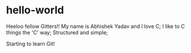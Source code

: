 # hello-world

Heeloo fellow Gitters!!
My name is Abhishek Yadav and I love C;
I like to C things the 'C' way;
Structured and simple;

Starting to learn Git!
